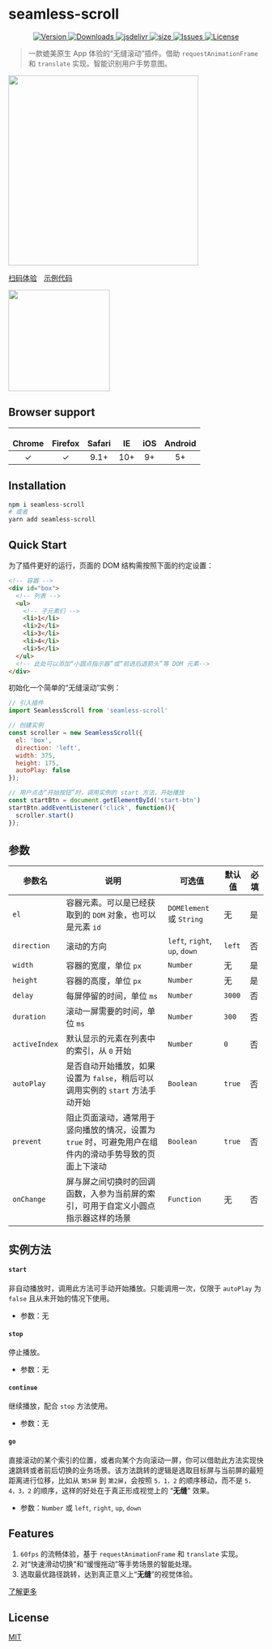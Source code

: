 # seamless-scroll

<p align="center">
  <a href="https://www.npmjs.com/package/seamless-scroll">
    <img src="https://img.shields.io/npm/v/seamless-scroll.svg" alt="Version">
  </a>
  <a href="https://npmcharts.com/compare/seamless-scroll?minimal=true">
    <img src="https://img.shields.io/npm/dm/seamless-scroll.svg" alt="Downloads">
  </a>
  <a href="https://www.jsdelivr.com/package/npm/seamless-scroll">
    <img src="https://data.jsdelivr.com/v1/package/npm/seamless-scroll/badge?style=rounded" alt="jsdelivr">
  </a>
  <a href="https://www.jsdelivr.com/package/npm/seamless-scroll">
    <img src="http://img.badgesize.io/https://cdn.jsdelivr.net/npm/seamless-scroll/lib/seamless-scroll.min.js?compression=gzip" alt="size">
  </a>
  <a href="https://github.com/HaoChuan9421/seamless-scroll/issues">
    <img src="https://img.shields.io/github/issues-closed/haochuan9421/seamless-scroll.svg" alt="Issues">
  </a>
  <a href="https://github.com/HaoChuan9421/seamless-scroll/blob/master/LICENSE">
    <img src="https://img.shields.io/npm/l/seamless-scroll.svg" alt="License">
  </a>
</p>

> 一款媲美原生 App 体验的“无缝滚动”插件。借助 `requestAnimationFrame` 和 `translate` 实现。智能识别用户手势意图。

<img src="https://github.com/HaoChuan9421/seamless-scroll/raw/master/assets/demo.gif" width="375" />

[扫码体验](https://github.com/HaoChuan9421/seamless-scroll/raw/master/assets/qrcode.png)&emsp;[示例代码](https://github.com/HaoChuan9421/seamless-scroll-demo/)

<img src="https://github.com/HaoChuan9421/seamless-scroll/raw/master/assets/qrcode.png" width="200" />

## Browser support

| <img src="https://github.com/HaoChuan9421/seamless-scroll/raw/master/assets/chrome.png" width="16px" height="16px" /></br>Chrome | <img src="https://github.com/HaoChuan9421/seamless-scroll/raw/master/assets/firefox.png" width="16px" height="16px" /></br>Firefox | <img src="https://github.com/HaoChuan9421/seamless-scroll/raw/master/assets/safari.png" width="16px" height="16px" /></br>Safari |<img src="https://github.com/HaoChuan9421/seamless-scroll/raw/master/assets/ie.png" width="16px" height="16px" /></br>IE | <img src="https://github.com/HaoChuan9421/seamless-scroll/raw/master/assets/ios.png" width="16px" height="16px" /></br>iOS | <img src="https://github.com/HaoChuan9421/seamless-scroll/raw/master/assets/android.png" width="16px" height="16px" /></br>Android |
|:---------:|:---------:|:---------:|:---------:|:---------:|:---------:|
| &check; | &check; | 9.1+ | 10+ | 9+| 5+

## Installation

```bash
npm i seamless-scroll
# 或者
yarn add seamless-scroll
```

## Quick Start

为了插件更好的运行，页面的 DOM 结构需按照下面的约定设置：
```html
<!-- 容器 -->
<div id="box">
  <!-- 列表 -->
  <ul>
    <!-- 子元素们 -->
    <li>1</li>
    <li>2</li>
    <li>3</li>
    <li>4</li>
    <li>5</li>
  </ul>
  <!-- 此处可以添加“小圆点指示器”或“前进后退箭头”等 DOM 元素-->
</div>
```

初始化一个简单的“无缝滚动”实例：

```js
// 引入插件
import SeamlessScroll from 'seamless-scroll'

// 创建实例
const scroller = new SeamlessScroll({
  el: 'box',
  direction: 'left',
  width: 375,
  height: 175,
  autoPlay: false
});

// 用户点击“开始按钮”时，调用实例的 start 方法，开始播放
const startBtn = document.getElementById('start-btn')
startBtn.addEventListener('click', function(){
  scroller.start()
});
```
## 参数

参数名 | 说明 | 可选值 | 默认值 | 必填
-- | -- | -- | -- | -- 
`el` | 容器元素。可以是已经获取到的 `DOM` 对象，也可以是元素 `id` | `DOMElement` 或 `String` | 无 | 是
`direction` | 滚动的方向 | `left`, `right`, `up`, `down` | `left` | 否 
`width` | 容器的宽度，单位 `px` | `Number` | 无 | 是 
`height` | 容器的高度，单位 `px` | `Number` | 无 | 是 
`delay` | 每屏停留的时间，单位 `ms` | `Number` | `3000` | 否 
`duration` | 滚动一屏需要的时间，单位 `ms` | `Number` | `300` | 否 
`activeIndex` | 默认显示的元素在列表中的索引，从 `0` 开始 | `Number` | `0` | 否 
`autoPlay` | 是否自动开始播放，如果设置为 `false`，稍后可以调用实例的 `start` 方法手动开始 | `Boolean` | `true` | 否 
`prevent` | 阻止页面滚动，通常用于竖向播放的情况，设置为 `true` 时，可避免用户在组件内的滑动手势导致的页面上下滚动 | `Boolean` | `true` | 否 
`onChange` | 屏与屏之间切换时的回调函数，入参为当前屏的索引，可用于自定义小圆点指示器这样的场景 | `Function` | 无 | 否 



## 实例方法

#### `start`

非自动播放时，调用此方法可手动开始播放。只能调用一次，仅限于 `autoPlay` 为 `false` 且从未开始的情况下使用。

- 参数：无

#### `stop`

停止播放。

- 参数：无

#### `continue`

继续播放，配合 `stop` 方法使用。

- 参数：无

#### `go`

直接滚动的某个索引的位置，或者向某个方向滚动一屏，你可以借助此方法实现快速跳转或者前后切换的业务场景。该方法跳转的逻辑是选取目标屏与当前屏的最短距离进行位移，比如从 `第5屏` 到 `第2屏`，会按照 `5，1，2` 的顺序移动，而不是 `5，4，3，2` 的顺序，这样的好处在于真正形成视觉上的 “**无缝**” 效果。

- 参数：`Number` 或 `left`, `right`, `up`, `down`

## Features

1. `60fps` 的流畅体验，基于 `requestAnimationFrame` 和 `translate` 实现。
2. 对“快速滑动切换”和“缓慢拖动”等手势场景的智能处理。
3. 选取最优路径跳转，达到真正意义上“**无缝**”的视觉体验。

[了解更多](https://github.com/HaoChuan9421/blog/issues/12)

## License

[MIT](https://github.com/HaoChuan9421/vue-ueditor-wrap/blob/master/LICENSE)
